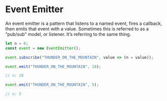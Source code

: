 # Event Emitter
An event emitter is a pattern that listens to a named event, fires a callback, then emits that event with a value. 
Sometimes this is referred to as a “pub/sub” model, or listener. 
It’s referring to the same thing.


```javascript
let n = 0;
const event = new EventEmitter();

event.subscribe("THUNDER_ON_THE_MOUNTAIN", value => (n = value));

event.emit("THUNDER_ON_THE_MOUNTAIN", 18);

// n: 18

event.emit("THUNDER_ON_THE_MOUNTAIN", 5);

// n: 5
```

